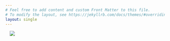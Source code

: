 ```yaml
---
# Feel free to add content and custom Front Matter to this file.
# To modify the layout, see https://jekyllrb.com/docs/themes/#overriding-theme-defaults
layout: single
---
```

<img src="https://evan-fannin.github.io/evan-fannin/assets/images/profile_pic_2.jpeg" style="max-height: 75%; width: auto; margin-left: 1em; animation: intro 0.3s both; animation-delay: 0.25s;">
